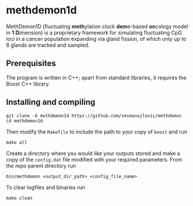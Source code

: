 # methdemon1d
MethDemon1D (fluctuating **meth**ylation clock **dem**e-based **on**cology model in **1** **D**imension) is a proprietary framework for simulating fluctuating CpG loci in a cancer population expanding via gland fission, of which only up to 8 glands are tracked and sampled.

## Prerequisites

The program is written in C++; apart from standard libraries, it requires the Boost C++ library.

## Installing and compiling

```
git clone -b methdemon1d https://github.com/vesmanojlovic/methdemon
cd methdemon1d
```
Then modify the `Makefile` to include the path to your copy of `boost` and run
```
make all
```

Create a directory where you would like your outputs stored and make a copy of the `config.dat` file modified with your required parameters. From the repo parent directory run
```
bin/methdemon <output_dir_path> <config_file_name>
```

To clear logfiles and binaries run
```
make clean
```
